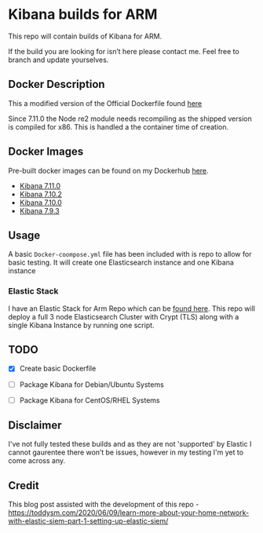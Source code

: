 # Kibana builds for ARM
This repo will contain builds of Kibana for ARM. 

If the build you are looking for isn’t here please contact me.
Feel free to branch and update yourselves. 

## Docker Description
This a modified version of the Official Dockerfile found [here](https://github.com/elastic/dockerfiles/blob/7.9/kibana/Dockerfile)

Since 7.11.0 the Node re2 module needs recompiling as the shipped version is compiled for x86. This is handled a the container time of creation.

## Docker Images
Pre-built docker images can be found on my Dockerhub [here](https://hub.docker.com/r/jamesgarside/kibana/).

- [Kibana 7.11.0](https://hub.docker.com/r/jamesgarside/kibana/tags)
- [Kibana 7.10.2](https://hub.docker.com/r/jamesgarside/kibana/tags)
- [Kibana 7.10.0](https://hub.docker.com/r/jamesgarside/kibana/tags)
- [Kibana 7.9.3](https://hub.docker.com/r/jamesgarside/kibana/tags)

## Usage
A basic `Docker-coompose.yml` file has been included with is repo to allow for basic testing. It will create one Elasticsearch instance and one Kibana instance

### Elastic Stack
I have an Elastic Stack for Arm Repo which can be [found here](https://github.com/jamesgarside/elastic-stack-arm).
This repo will deploy a full 3 node Elasticsearch Cluster with Crypt (TLS) along with a single Kibana Instance by running one script. 

## TODO
- [x] Create basic Dockerfile
- [ ] Package Kibana for Debian/Ubuntu Systems
- [ ] Package Kibana for CentOS/RHEL Systems


## Disclaimer
I've not fully tested these builds and as they are not 'supported' by Elastic I cannot gaurentee there won’t be issues, however in my testing I'm yet to come across any. 

## Credit
This blog post assisted with the development of this repo - https://toddysm.com/2020/06/09/learn-more-about-your-home-network-with-elastic-siem-part-1-setting-up-elastic-siem/
